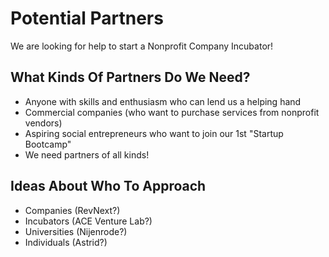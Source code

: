 # Potential Partners

We are looking for help to start a Nonprofit Company Incubator!

## What Kinds Of Partners Do We Need?

* Anyone with skills and enthusiasm who can lend us a helping hand
* Commercial companies (who want to purchase services from nonprofit vendors)
* Aspiring social entrepreneurs who want to join our 1st "Startup Bootcamp"
* We need partners of all kinds!  

## Ideas About Who To Approach

* Companies (RevNext?)
* Incubators (ACE Venture Lab?)
* Universities (Nijenrode?)
* Individuals (Astrid?)

